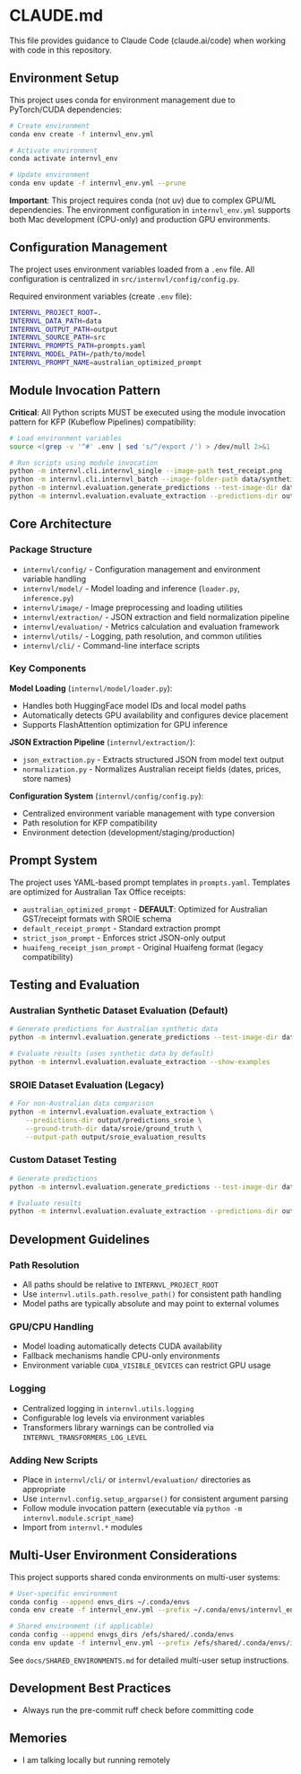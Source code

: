 # CLAUDE.md

This file provides guidance to Claude Code (claude.ai/code) when working with code in this repository.

## Environment Setup

This project uses conda for environment management due to PyTorch/CUDA dependencies:

```bash
# Create environment
conda env create -f internvl_env.yml

# Activate environment
conda activate internvl_env

# Update environment
conda env update -f internvl_env.yml --prune
```

**Important**: This project requires conda (not uv) due to complex GPU/ML dependencies. The environment configuration in `internvl_env.yml` supports both Mac development (CPU-only) and production GPU environments.

## Configuration Management

The project uses environment variables loaded from a `.env` file. All configuration is centralized in `src/internvl/config/config.py`.

Required environment variables (create `.env` file):
```bash
INTERNVL_PROJECT_ROOT=.
INTERNVL_DATA_PATH=data
INTERNVL_OUTPUT_PATH=output
INTERNVL_SOURCE_PATH=src
INTERNVL_PROMPTS_PATH=prompts.yaml
INTERNVL_MODEL_PATH=/path/to/model
INTERNVL_PROMPT_NAME=australian_optimized_prompt
```

## Module Invocation Pattern

**Critical**: All Python scripts MUST be executed using the module invocation pattern for KFP (Kubeflow Pipelines) compatibility:

```bash
# Load environment variables
source <(grep -v '^#' .env | sed 's/^/export /') > /dev/null 2>&1

# Run scripts using module invocation
python -m internvl.cli.internvl_single --image-path test_receipt.png
python -m internvl.cli.internvl_batch --image-folder-path data/synthetic/images
python -m internvl.evaluation.generate_predictions --test-image-dir data/sroie/images --output-dir output/predictions
python -m internvl.evaluation.evaluate_extraction --predictions-dir output/predictions --ground-truth-dir data/sroie/ground_truth
```

## Core Architecture

### Package Structure
- `internvl/config/` - Configuration management and environment variable handling
- `internvl/model/` - Model loading and inference (`loader.py`, `inference.py`)
- `internvl/image/` - Image preprocessing and loading utilities
- `internvl/extraction/` - JSON extraction and field normalization pipeline
- `internvl/evaluation/` - Metrics calculation and evaluation framework
- `internvl/utils/` - Logging, path resolution, and common utilities
- `internvl/cli/` - Command-line interface scripts

### Key Components

**Model Loading** (`internvl/model/loader.py`):
- Handles both HuggingFace model IDs and local model paths
- Automatically detects GPU availability and configures device placement
- Supports FlashAttention optimization for GPU inference

**JSON Extraction Pipeline** (`internvl/extraction/`):
- `json_extraction.py` - Extracts structured JSON from model text output
- `normalization.py` - Normalizes Australian receipt fields (dates, prices, store names)

**Configuration System** (`internvl/config/config.py`):
- Centralized environment variable management with type conversion
- Path resolution for KFP compatibility
- Environment detection (development/staging/production)

## Prompt System

The project uses YAML-based prompt templates in `prompts.yaml`. Templates are optimized for Australian Tax Office receipts:

- `australian_optimized_prompt` - **DEFAULT**: Optimized for Australian GST/receipt formats with SROIE schema
- `default_receipt_prompt` - Standard extraction prompt
- `strict_json_prompt` - Enforces strict JSON-only output
- `huaifeng_receipt_json_prompt` - Original Huaifeng format (legacy compatibility)

## Testing and Evaluation

### Australian Synthetic Dataset Evaluation (Default)
```bash
# Generate predictions for Australian synthetic data
python -m internvl.evaluation.generate_predictions --test-image-dir data/synthetic/images --output-dir output/predictions_synthetic

# Evaluate results (uses synthetic data by default)
python -m internvl.evaluation.evaluate_extraction --show-examples
```

### SROIE Dataset Evaluation (Legacy)
```bash
# For non-Australian data comparison
python -m internvl.evaluation.evaluate_extraction \
    --predictions-dir output/predictions_sroie \
    --ground-truth-dir data/sroie/ground_truth \
    --output-path output/sroie_evaluation_results
```

### Custom Dataset Testing
```bash
# Generate predictions
python -m internvl.evaluation.generate_predictions --test-image-dir data/custom/images --output-dir output/predictions

# Evaluate results
python -m internvl.evaluation.evaluate_extraction --predictions-dir output/predictions --ground-truth-dir data/custom/ground_truth
```

## Development Guidelines

### Path Resolution
- All paths should be relative to `INTERNVL_PROJECT_ROOT`
- Use `internvl.utils.path.resolve_path()` for consistent path handling
- Model paths are typically absolute and may point to external volumes

### GPU/CPU Handling
- Model loading automatically detects CUDA availability
- Fallback mechanisms handle CPU-only environments
- Environment variable `CUDA_VISIBLE_DEVICES` can restrict GPU usage

### Logging
- Centralized logging in `internvl.utils.logging`
- Configurable log levels via environment variables
- Transformers library warnings can be controlled via `INTERNVL_TRANSFORMERS_LOG_LEVEL`

### Adding New Scripts
- Place in `internvl/cli/` or `internvl/evaluation/` directories as appropriate
- Use `internvl.config.setup_argparse()` for consistent argument parsing
- Follow module invocation pattern (executable via `python -m internvl.module.script_name`)
- Import from `internvl.*` modules

## Multi-User Environment Considerations

This project supports shared conda environments on multi-user systems:

```bash
# User-specific environment
conda config --append envs_dirs ~/.conda/envs
conda env create -f internvl_env.yml --prefix ~/.conda/envs/internvl_env

# Shared environment (if applicable)
conda config --append envgs_dirs /efs/shared/.conda/envs
conda env update -f internvl_env.yml --prefix /efs/shared/.conda/envs/internvl_env --prune
```

See `docs/SHARED_ENVIRONMENTS.md` for detailed multi-user setup instructions.

## Development Best Practices

- Always run the pre-commit ruff check before committing code

## Memories

- I am talking locally but running remotely